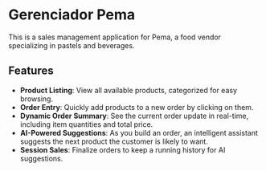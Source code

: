 # Gerenciador Pema

This is a sales management application for Pema, a food vendor specializing in pastels and beverages.

## Features

- **Product Listing**: View all available products, categorized for easy browsing.
- **Order Entry**: Quickly add products to a new order by clicking on them.
- **Dynamic Order Summary**: See the current order update in real-time, including item quantities and total price.
- **AI-Powered Suggestions**: As you build an order, an intelligent assistant suggests the next product the customer is likely to want.
- **Session Sales**: Finalize orders to keep a running history for AI suggestions.
